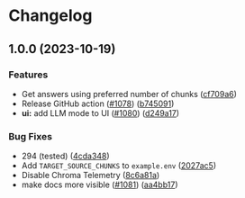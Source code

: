 # Changelog

## 1.0.0 (2023-10-19)


### Features

* Get answers using preferred number of chunks ([cf709a6](https://github.com/imartinez/privateGPT/commit/cf709a6b7a951fc333ef5a089b24179ca660469b))
* Release GitHub action ([#1078](https://github.com/imartinez/privateGPT/issues/1078)) ([b745091](https://github.com/imartinez/privateGPT/commit/b7450911b25b0b70528fd4b620cffb90766e3448))
* **ui:** add LLM mode to UI ([#1080](https://github.com/imartinez/privateGPT/issues/1080)) ([d249a17](https://github.com/imartinez/privateGPT/commit/d249a17c330abd122e4988d35d94bcc2df980700))


### Bug Fixes

* 294 (tested) ([4cda348](https://github.com/imartinez/privateGPT/commit/4cda348cf87f56ff237e376b03732b1b47a99215))
* Add `TARGET_SOURCE_CHUNKS` to `example.env` ([2027ac5](https://github.com/imartinez/privateGPT/commit/2027ac563b6606199563632191b65f5105af8ebe))
* Disable Chroma Telemetry ([8c6a81a](https://github.com/imartinez/privateGPT/commit/8c6a81a07fc9c800d53f62a33f5ae3b5247a22a6))
* make docs more visible ([#1081](https://github.com/imartinez/privateGPT/issues/1081)) ([aa4bb17](https://github.com/imartinez/privateGPT/commit/aa4bb17a2e6a797b450fa11a45e0b0528b8efecf))
